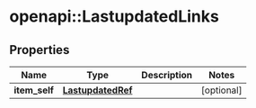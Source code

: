 # openapi::LastupdatedLinks


## Properties
Name | Type | Description | Notes
------------ | ------------- | ------------- | -------------
**item_self** | [**LastupdatedRef**](LastupdatedRef.md) |  | [optional] 


